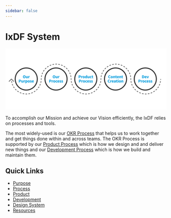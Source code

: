```yaml
---
sidebar: false
---
```


# IxDF System

![](./images/hero-all.svg)

To accomplish our Mission and achieve our Vision efficiently, the IxDF relies on processes and tools.

The most widely-used is our [OKR Process](/process/our-process.md) that helps us to work together and get things done within and across teams. The
OKR Process is supported by our [Product Process](/product/product-process.md) which is how we design and and deliver new things and our [Development
Process](/development) which is how we build and maintain them.

## Quick Links

- [Purpose](about/purpose.md)
- [Process](process/our-process.md)
- [Product](product/product-process.md)
- [Development](development)
- [Design System](https://design-system.interaction-design.org/)
- [Resources](resources)

